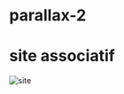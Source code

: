# parallax-2
# site associatif



![site](https://user-images.githubusercontent.com/61543927/176774025-bc7421a8-45a7-4ae5-8d69-f63c0a2d46c0.png)
